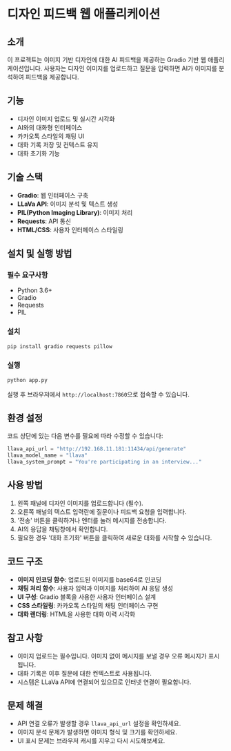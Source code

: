 # 디자인 피드백 웹 애플리케이션

## 소개
이 프로젝트는 이미지 기반 디자인에 대한 AI 피드백을 제공하는 Gradio 기반 웹 애플리케이션입니다. 사용자는 디자인 이미지를 업로드하고 질문을 입력하면 AI가 이미지를 분석하여 피드백을 제공합니다.

## 기능
- 디자인 이미지 업로드 및 실시간 시각화
- AI와의 대화형 인터페이스
- 카카오톡 스타일의 채팅 UI
- 대화 기록 저장 및 컨텍스트 유지
- 대화 초기화 기능

## 기술 스택
- **Gradio**: 웹 인터페이스 구축
- **LLaVa API**: 이미지 분석 및 텍스트 생성
- **PIL(Python Imaging Library)**: 이미지 처리
- **Requests**: API 통신
- **HTML/CSS**: 사용자 인터페이스 스타일링

## 설치 및 실행 방법

### 필수 요구사항
- Python 3.6+
- Gradio
- Requests
- PIL

### 설치

```bash
pip install gradio requests pillow
```

### 실행

```bash
python app.py
```
실행 후 브라우저에서 `http://localhost:7860`으로 접속할 수 있습니다.

## 환경 설정
코드 상단에 있는 다음 변수를 필요에 따라 수정할 수 있습니다:

```python
llava_api_url = "http://192.168.11.181:11434/api/generate"
llava_model_name = "llava"
llava_system_prompt = "You're participating in an interview..."
```

## 사용 방법
1. 왼쪽 패널에 디자인 이미지를 업로드합니다 (필수).
2. 오른쪽 패널의 텍스트 입력란에 질문이나 피드백 요청을 입력합니다.
3. '전송' 버튼을 클릭하거나 엔터를 눌러 메시지를 전송합니다.
4. AI의 응답을 채팅창에서 확인합니다.
5. 필요한 경우 '대화 초기화' 버튼을 클릭하여 새로운 대화를 시작할 수 있습니다.

## 코드 구조
- **이미지 인코딩 함수**: 업로드된 이미지를 base64로 인코딩
- **채팅 처리 함수**: 사용자 입력과 이미지를 처리하여 AI 응답 생성
- **UI 구성**: Gradio 블록을 사용한 사용자 인터페이스 설계
- **CSS 스타일링**: 카카오톡 스타일의 채팅 인터페이스 구현
- **대화 렌더링**: HTML을 사용한 대화 이력 시각화

## 참고 사항
- 이미지 업로드는 필수입니다. 이미지 없이 메시지를 보낼 경우 오류 메시지가 표시됩니다.
- 대화 기록은 이후 질문에 대한 컨텍스트로 사용됩니다.
- 시스템은 LLaVa API에 연결되어 있으므로 인터넷 연결이 필요합니다.

## 문제 해결
- API 연결 오류가 발생할 경우 `llava_api_url` 설정을 확인하세요.
- 이미지 분석 문제가 발생하면 이미지 형식 및 크기를 확인하세요.
- UI 표시 문제는 브라우저 캐시를 지우고 다시 시도해보세요.